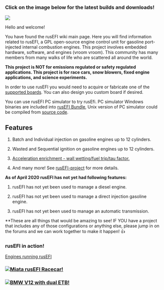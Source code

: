 ### Click on the image below for the latest builds and downloads!

[![](https://rusefi.com/wiki/images/e/e1/Latest_bundle_border.png)](https://github.com/rusefi/rusefi_documentation/wiki/Download)

Hello and welcome!

You have found the rusEFI wiki main page. Here you will find information related to rusEFI, a GPL open-source engine control unit for gasoline port-injected internal combustion engines. This project involves embedded hardware, software, and engines (vroom vroom). This community has many members from many walks of life who are scattered all around the world.

**This project is NOT for emissions regulated or safety regulated applications. This project is for race cars, snow blowers, fixed engine applications, and science experiments.**


In order to use rusEFI you would need to acquire or fabricate one of the [supported boards](Hardware). You can also design you custom board if desired.

You can use rusEFI PC simulator to try rusEfi. PC simulator Windows binaries are included into [rusEFI Bundle](Download), Unix version of PC simulator could be compiled from [source code](https://github.com/rusefi/rusefi/tree/master/simulator).

## Features

1. Batch and Individual injection on gasoline engines up to 12 cylinders.

2. Wasted and Sequential ignition on gasoline engines up to 12 cylinders.

3. [Acceleration enrichment - wall wetting/fuel trip/tau factor.](wall_wetting)

4. And many more! See [rusEFI-project](rusEFI-project) for more details.

**As of April 2020 rusEFI has not yet had following features:**
1. rusEFI has not yet been used to manage a diesel engine.

2. rusEFI has not yet been used to manage a direct injection gasoline engine.

3. rusEFI has not yet been used to manage an automatic transmission.

**These are all things that would be amazing to see! IF YOU have a project that includes any of those configurations or anything else, please jump in on the forums and we can work together to make it happen! 👍 

### rusEFI in action!

[Engines running rusEFI](List_of_engines_running_rusEfi)

### [![Miata rusEFI Racecar!](https://user-images.githubusercontent.com/5051341/80621997-bf7bf000-8a0d-11ea-998e-48fc3accba59.png)](https://www.youtube.com/embed/3xz66oR95F8?start=8 "Miata rusEFI Racecar!")

### [![BMW V12 with dual ETB!](https://user-images.githubusercontent.com/5051341/80622501-809a6a00-8a0e-11ea-8efc-b575def1d132.png)](https://www.youtube.com/embed/TGf8IMwRuIY "BMW V12 with dual ETB!")